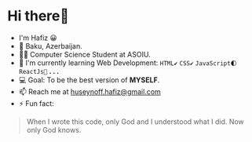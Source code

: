 # Hi there👋 
- I'm Hafiz 😀
- 📍 Baku, Azerbaijan.</br>
- 👨‍🎓 Computer Science Student at ASOIU.</br>
- 🌱 I'm currently learning Web Development: ```HTML✔``` ```CSS✔``` ```JavaScript🌓``` ```ReactJs👶``` __. . .__ </br>
- 💻 Goal: To be the best version of __MYSELF__.</br>
- 📫 Reach me at huseynoff.hafiz@gmail.com</br>
- ⚡ Fun fact:
 > When I wrote this code, only God and I understood what I did. Now only God knows.</br>


<!--![c-d-x-PDX_a_82obo-unsplash-min]
**hafizhuseynov/hafizhuseynov** is a ✨ _special_ ✨ repository because its `README.md` (this file) appears on your GitHub profile.
Here are some ideas to get you started:

- 🔭 I’m currently working on ...
- 🌱 I’m currently learning ...
- 👯 I’m looking to collaborate on ...
- 🤔 I’m looking for help with ...
- 💬 Ask me about ...
- 📫 How to reach me: ...
- 😄 Pronouns: ...
- ⚡ Fun fact: ...
-->
